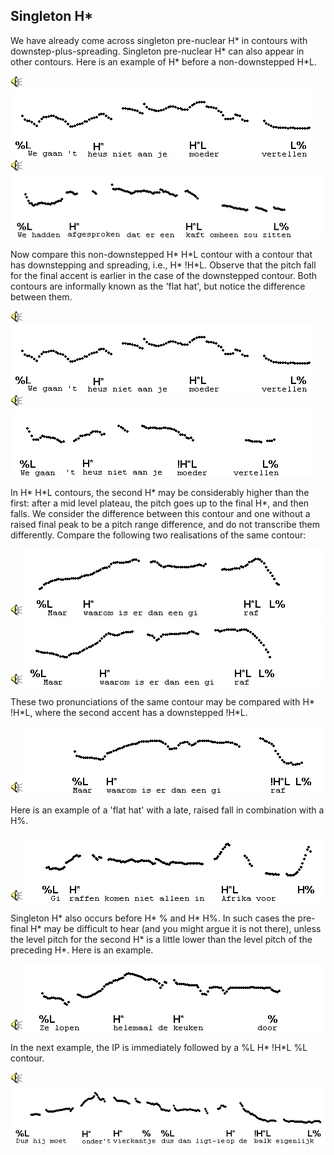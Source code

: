 Singleton H\*
-------------

We have already come across singleton pre-nuclear H\* in contours with downstep-plus-spreading. Singleton pre-nuclear H\* can also appear in other contours. Here is an example of H\* before a non-downstepped H\*L.

<div class="audio-example" onclick="play_sound('../audio/039')"><img alt="Play audio" src="../audio.gif" /><img alt="Audio example" src="../audio/gif/039.gif"/></div>

<div class="audio-example" onclick="play_sound('../audio/040')"><img alt="Play audio" src="../audio.gif" /><img alt="Audio example" src="../audio/gif/040.gif"/></div>

Now compare this non-downstepped H\* H\*L contour with a contour that has downstepping and spreading, i.e., H\* !H\*L. Observe that the pitch fall for the final accent is earlier in the case of the downstepped contour. Both contours are informally known as the 'flat hat', but notice the difference between them.

<div class="audio-example" onclick="play_sound('../audio/039')"><img alt="Play audio" src="../audio.gif" /><img alt="Audio example" src="../audio/gif/039.gif"/></div>

<div class="audio-example" onclick="play_sound('../audio/041')"><img alt="Play audio" src="../audio.gif" /><img alt="Audio example" src="../audio/gif/041.gif"/></div>

In H\* H\*L contours, the second H\* may be considerably higher than the first: after a mid level plateau, the pitch goes up to the final H\*, and then falls. We consider the difference between this contour and one without a raised final peak to be a pitch range difference, and do not transcribe them differently. Compare the following two realisations of the same contour:

<div class="audio-example" onclick="play_sound('../audio/324')"><img alt="Play audio" src="../audio.gif" /><img alt="Audio example" src="../audio/gif/324.gif"/></div>

<div class="audio-example" onclick="play_sound('../audio/325')"><img alt="Play audio" src="../audio.gif" /><img alt="Audio example" src="../audio/gif/325.gif"/></div>

These two pronunciations of the same contour may be compared with H\* !H\*L, where the second accent has a downstepped !H\*L.

<div class="audio-example" onclick="play_sound('../audio/345')"><img alt="Play audio" src="../audio.gif" /><img alt="Audio example" src="../audio/gif/345.gif"/></div>

Here is an example of a 'flat hat' with a late, raised fall in combination with a H%.

<div class="audio-example" onclick="play_sound('../audio/256')"><img alt="Play audio" src="../audio.gif" /><img alt="Audio example" src="../audio/gif/256.gif"/></div>

Singleton H\* also occurs before H\* % and H\* H%. In such cases the pre-final H\* may be difficult to hear (and you might argue it is not there), unless the level pitch for the second H\* is a little lower than the level pitch of the preceding H\*. Here is an example.

<div class="audio-example" onclick="play_sound('../audio/327')"><img alt="Play audio" src="../audio.gif" /><img alt="Audio example" src="../audio/gif/327.gif"/></div>

In the next example, the IP is immediately followed by a %L H\* !H\*L %L contour.

<div class="audio-example" onclick="play_sound('../audio/093')"><img alt="Play audio" src="../audio.gif" /><img alt="Audio example" src="../audio/gif/093.gif"/></div>
